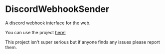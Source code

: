 # DiscordWebhookSender
A discord webhook interface for the web.

You can use the project [here!](https://Rexinn.github.io/DiscordWebhookSender/)

This project isn't super serious but if anyone finds any issues please report them.
